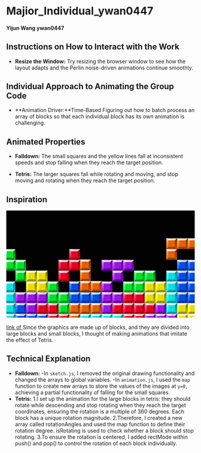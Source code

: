 # Majior_Individual_ywan0447

#### Yijun Wang ywan0447

## Instructions on How to Interact with the Work


- **Resize the Window:**  Try resizing the browser window to see how the layout adapts and the Perlin noise-driven animations continue smoothly.


## Individual Approach to Animating the Group Code
- **Animation Driver:**Time-Based
Figuring out how to batch process an array of blocks so that each individual block has its own animation is challenging.

## Animated Properties

- **Falldown:** The small squares and the yellow lines fall at inconsistent speeds and stop falling when they reach the target position.

- **Tetris:** The larger squares fall while rotating and moving, and stop moving and rotating when they reach the target position.

## Inspiration
![an image of ](readmeImages/R.png)

[link of ](https://github.com/pedromocco/tetris)
Since the graphics are made up of blocks, and they are divided into large blocks and small blocks, I thought of making animations that imitate the effect of Tetris.

## Technical Explanation
- **Falldown:**
    -In `sketch.js`, I removed the original drawing functionality and changed the arrays to global variables. 
    -In `animation.js`, I used the `map` function to create new arrays to store the values of the images at `y=0`, achieving a partial functionality of falling for the small squares.
- **Tetris:**
    1.I set up the animation for the large blocks in tetris: they should rotate while descending and stop rotating when they reach the target coordinates, ensuring the rotation is a multiple of 360 degrees. Each block has a unique rotation magnitude. 
    2.Therefore, I created a new array called rotationAngles and used the map function to define their rotation degree. isRotating is used to check whether a block should stop rotating. 
    3.To ensure the rotation is centered, I added rectMode within push() and pop() to control the rotation of each block individually.